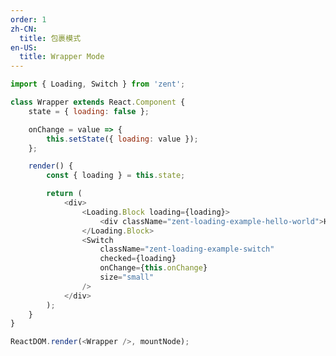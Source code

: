 ```yaml
---
order: 1
zh-CN:
  title: 包裹模式
en-US:
  title: Wrapper Mode
---
```


```js
import { Loading, Switch } from 'zent';

class Wrapper extends React.Component {
	state = { loading: false };

	onChange = value => {
		this.setState({ loading: value });
	};

	render() {
		const { loading } = this.state;

		return (
			<div>
				<Loading.Block loading={loading}>
					<div className="zent-loading-example-hello-world">Hello World</div>
				</Loading.Block>
				<Switch
					className="zent-loading-example-switch"
					checked={loading}
					onChange={this.onChange}
					size="small"
				/>
			</div>
		);
	}
}

ReactDOM.render(<Wrapper />, mountNode);
```

<style>
.zent-loading-example-switch {
	margin-top: 10px;
}
.zent-loading-example-hello-world {
	background: #f8f8f8;
	text-align: center;
	height: 260px;
	line-height: 260px;
}
</style>

